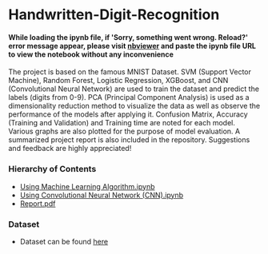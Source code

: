 # Handwritten-Digit-Recognition

#### While loading the ipynb file, if 'Sorry, something went wrong. Reload?' error message appear, please visit [nbviewer](https://nbviewer.jupyter.org/) and paste the ipynb file URL to view the notebook without any inconvenience 

The project is based on the famous MNIST Dataset. SVM (Support Vector Machine), Random Forest, Logistic Regression, XGBoost, and CNN (Convolutional Neural Network) are used to train the dataset and predict the labels (digits from 0-9). PCA (Principal Component Analysis) is used as a dimensionality reduction method to visualize the data as well as observe the performance of the models after applying it. Confusion Matrix, Accuracy (Training and Validation) and Training time are noted for each model. Various graphs are also plotted for the purpose of model evaluation. A summarized project report is also included in the repository. Suggestions and feedback are highly appreciated!
### Hierarchy of Contents
- [Using Machine Learning Algorithm.ipynb](https://github.com/pi-by-2/Handwritten-Digit-Recognition/blob/master/Using%20Machine%20Learning%20Algorithms.ipynb)
- [Using Convolutional Neural Network (CNN).ipynb](https://github.com/pi-by-2/Handwritten-Digit-Recognition/blob/master/Using%20Convolutional%20Neural%20Network%20(CNN).ipynb)
- [Report.pdf](https://github.com/pi-by-2/Handwritten-Digit-Recognition/blob/master/Report.pdf)
### Dataset
- Dataset can be found [here](https://www.kaggle.com/c/digit-recognizer/data)
